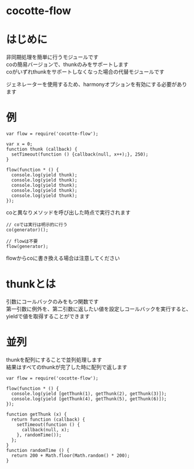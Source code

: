 cocotte-flow
=====

# はじめに

非同期処理を簡単に行うモジュールです  
coの簡易バージョンで、thunkのみをサポートします  
coがいずれthunkをサポートしなくなった場合の代替モジュールです  

ジェネレーターを使用するため、harmonyオプションを有効にする必要があります

# 例

```
var flow = require('cocotte-flow');

var x = 0;
function thunk (callback) {
  setTimeout(function () {callback(null, x++);}, 250);
}

flow(function * () {
  console.log(yield thunk);
  console.log(yield thunk);
  console.log(yield thunk);
  console.log(yield thunk);
  console.log(yield thunk);
});
```

coと異なりメソッドを呼び出した時点で実行されます

```
// coでは実行は明示的に行う
co(generator)();

// flowは不要
flow(generator);
``` 

flowからcoに書き換える場合は注意してください

# thunkとは

引数にコールバックのみをもつ関数です  
第一引数に例外を、第二引数に返したい値を設定しコールバックを実行すると、
yieldで値を取得することができます


# 並列

thunkを配列にすることで並列処理します  
結果はすべてのthunkが完了した時に配列で返します


```
var flow = require('cocotte-flow');

flow(function * () {
  console.log(yield [getThunk(1), getThunk(2), getThunk(3)]);
  console.log(yield [getThunk(4), getThunk(5), getThunk(6)]);
});

function getThunk (x) {
  return function (callback) {
    setTimeout(function () {
      callback(null, x);
    }, randomTime());
  };
}
function randomTime () {
  return 200 + Math.floor(Math.random() * 200);
}
```






